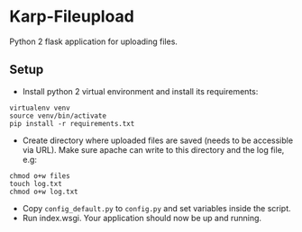# Karp-Fileupload

Python 2 flask application for uploading files.

## Setup
* Install python 2 virtual environment and install its requirements:
```
virtualenv venv
source venv/bin/activate
pip install -r requirements.txt
```
* Create directory where uploaded files are saved (needs to be accessible via URL). Make sure apache can write to this directory and the log file, e.g:
```
chmod o+w files
touch log.txt
chmod o+w log.txt
```
* Copy `config_default.py` to `config.py` and set variables inside the script.
* Run index.wsgi. Your application should now be up and running.
